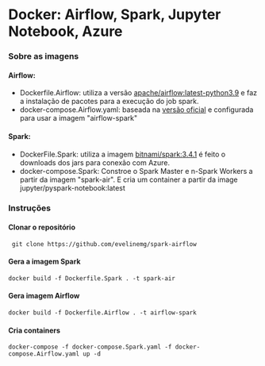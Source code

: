# Docker: Airflow, Spark, Jupyter Notebook, Azure


### Sobre as imagens
#### Airflow:
- Dockerfile.Airflow: utiliza a versão [apache/airflow:latest-python3.9](https://hub.docker.com/layers/apache/airflow/latest-python3.9/images/sha256-f5dd54399c66eb93e481730efffa66eb002114c10a251de0edeac9bc322cf8ea?context=explore) e faz a instalação de pacotes para a execução do job spark.
- docker-compose.Airflow.yaml: baseada na [versão oficial](https://airflow.apache.org/docs/apache-airflow/2.0.1/docker-compose.yaml) e configurada para usar a imagem "airflow-spark"


#### Spark:
- DockerFile.Spark: utiliza a imagem [bitnami/spark:3.4.1](https://hub.docker.com/layers/bitnami/spark/3.4.1/images/sha256-b1044b4d44db305452948f67747ebf92587c64cd54ffa2a41dc24dc1ee6002e3?context=explore) é feito o downloads dos jars para conexão com Azure.
- docker-compose.Spark: Constroe o Spark Master e n-Spark Workers a partir da imagem "spark-air". E cria um container a partir da image jupyter/pyspark-notebook:latest


### Instruções

#### Clonar o repositório

```
 git clone https://github.com/evelinemg/spark-airflow 
 ```
#### Gera a imagem Spark

```
docker build -f Dockerfile.Spark . -t spark-air
```

#### Gera imagem Airflow
```
docker build -f Dockerfile.Airflow . -t airflow-spark
```
#### Cria containers
```
docker-compose -f docker-compose.Spark.yaml -f docker-compose.Airflow.yaml up -d
```